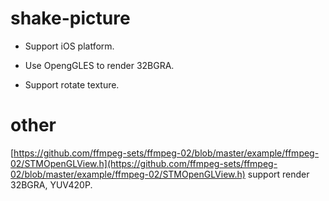 # shake-picture

- Support iOS platform.

- Use OpengGLES to render 32BGRA.

- Support rotate texture.

# other

[https://github.com/ffmpeg-sets/ffmpeg-02/blob/master/example/ffmpeg-02/STMOpenGLView.h](https://github.com/ffmpeg-sets/ffmpeg-02/blob/master/example/ffmpeg-02/STMOpenGLView.h) support render 32BGRA, YUV420P.

